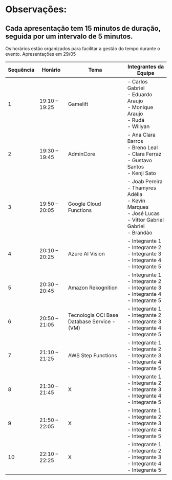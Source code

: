 # Observações:

## Cada apresentação tem 15 minutos de duração, seguida por um intervalo de 5 minutos.

Os horários estão organizados para facilitar a gestão do tempo durante o evento.
Apresentações em 29/05

| Sequência | Horário            | Tema | Integrantes da Equipe                                                                                           |
|-----------|--------------------|------|-----------------------------------------------------------------------------------------------------------------|
| 1         | 19:10 – 19:25      |  Gamelift | - Carlos Gabriel <br>- Eduardo Araujo<br>- Monique Araujo <br>- Rudá<br>- Willyan                               |
| 2         | 19:30 – 19:45      |  AdminCore | - Ana Clara Barros <br>- Breno Leal<br>- Clara Ferraz<br>- Gustavo Santos<br>- Kenji Sato                       |
| 3         | 19:50 – 20:05      |  Google Cloud Functions | - Joab Pereira<br>- Thamyres Adélia<br>- Kevin Marques<br>- José Lucas<br>- Vittor Gabriel Gabriel<br>- Brandão |
| 4         | 20:10 – 20:25      | Azure AI Vision | - Integrante 1<br>- Integrante 2<br>- Integrante 3<br>- Integrante 4<br>- Integrante 5                          |
| 5         | 20:30 – 20:45      |  Amazon Rekognition| - Integrante 1<br>- Integrante 2<br>- Integrante 3<br>- Integrante 4<br>- Integrante 5                          |
| 6         | 20:50 – 21:05      | Tecnologia OCI Base Database Service - (VM) | - Integrante 1<br>- Integrante 2<br>- Integrante 3<br>- Integrante 4<br>- Integrante 5                          |
| 7         | 21:10 – 21:25      | AWS Step Functions | - Integrante 1<br>- Integrante 2<br>- Integrante 3<br>- Integrante 4<br>- Integrante 5                          |
| 8         | 21:30 – 21:45      | X | - Integrante 1<br>- Integrante 2<br>- Integrante 3<br>- Integrante 4<br>- Integrante 5                          |
| 9         | 21:50 – 22:05      | X | - Integrante 1<br>- Integrante 2<br>- Integrante 3<br>- Integrante 4<br>- Integrante 5                          |
| 10        | 22:10 – 22:25      | X | - Integrante 1<br>- Integrante 2<br>- Integrante 3<br>- Integrante 4<br>- Integrante 5                          |

